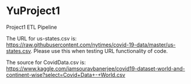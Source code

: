 # YuProject1
Project1 ETL Pipeline

The URL for us-states.csv is: <a>https://raw.githubusercontent.com/nytimes/covid-19-data/master/us-states.csv<a>. Please use this when testing URL functionality of code.  

The source for CovidData.csv is: https://www.kaggle.com/iamsouravbanerjee/covid19-dataset-world-and-continent-wise?select=Covid+Data+-+World.csv
